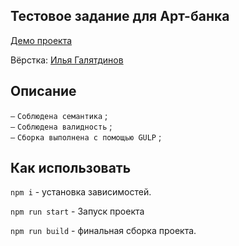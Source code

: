 ## Тестовое задание для Арт-банка

[Демо проекта](https://nivaiz.github.io/art-bank/build/index.html)

Вёрстка: [Илья Галятдинов](https://github.com/NivaiZ/)

## Описание

`—` `Соблюдена семантика` ;<br>
`—` `Соблюдена валидность` ;<br>
`—` `Сборка выполнена с помощью GULP` ;<br>

## Как использовать

`npm i` - установка зависимостей.

`npm run start` - Запуск проекта

`npm run build` - финальная сборка проекта.
